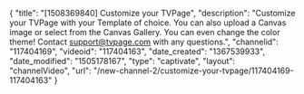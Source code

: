 {
    "title": "[1508369840] Customize your TVPage",
    "description": "Customize your TVPage with your Template of choice. You can also upload a Canvas image or select from the Canvas Gallery. You can even change the color theme! Contact support@tvpage.com with any questions.",
    "channelid": "117404169",
    "videoid": "117404163",
    "date_created": "1367539933",
    "date_modified": "1505178167",
    "type": "captivate",
    "layout": "channelVideo",
    "url": "\/new-channel-2\/customize-your-tvpage\/117404169-117404163"
}